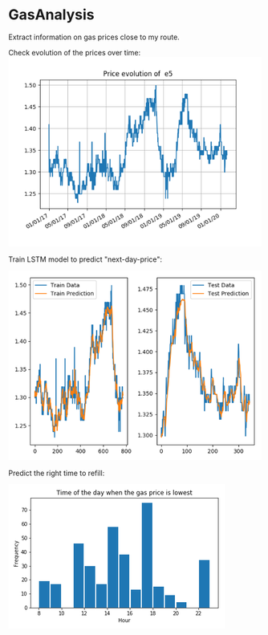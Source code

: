 # GasAnalysis
Extract information on gas prices close to my route. 

Check evolution of the prices over time:
![alt text](https://github.com/grevtsovkirill/GasAnalysis/blob/master/Plots/e5_variation_2017-01-01_2020-02-12.png)

Train LSTM model to predict "next-day-price":

![alt text](https://github.com/grevtsovkirill/GasAnalysis/blob/master/Plots/LSTM_train_2017-01-01_2020-02-12load.png)


Predict the right time to refill:

![alt text](https://github.com/grevtsovkirill/GasAnalysis/blob/master/Plots/cheapest_hour_mJan2020.png)
